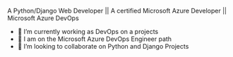 
A Python/Django Web Developer ||
A certified Microsoft Azure Developer ||
Microsoft Azure DevOps
- 🔭 I’m currently working  as DevOps on a projects
- 🌱 I am on the Microsoft Azure DevOps Engineer path
- 👯 I’m looking to collaborate on Python and Django Projects
<!--
**Sefakor-Ankora/Sefakor-Ankora** is a ✨ _special_ ✨ repository because its `README.md` (this file) appears on your GitHub profile.

Here are some ideas to get you started:

- 🔭 I’m currently working on a training project
- 🌱 I’m currently learning Cyber Security and Microsoft Azure
- 👯 I’m looking to collaborate on Python and Django Projects
- 🤔 I’m looking for help with ...
- 💬 Ask me about ...
- 📫 How to reach me: ...
- 😄 Pronouns: ...
- ⚡ Fun fact: ...
-->
